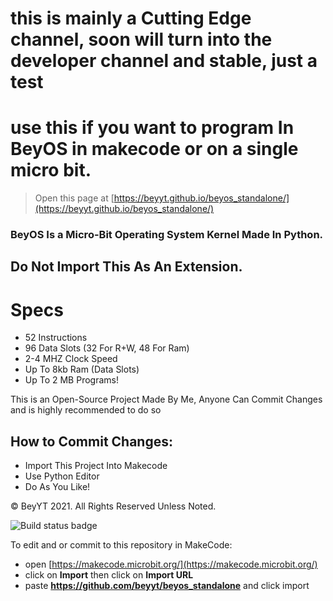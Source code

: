 # this is mainly a Cutting Edge channel, soon will turn into the developer channel and stable, just a test
# use this if you want to program In BeyOS in makecode or on a single micro bit. 
> Open this page at [https://beyyt.github.io/beyos_standalone/](https://beyyt.github.io/beyos_standalone/)

### BeyOS Is a Micro-Bit Operating System Kernel Made In Python.

## Do Not Import This As An Extension.

# Specs

- 52 Instructions
- 96 Data Slots (32 For R+W, 48 For Ram)
- 2-4 MHZ Clock Speed
- Up To 8kb Ram (Data Slots)
- Up To 2 MB Programs!

This is an Open-Source Project Made By Me, Anyone Can Commit Changes and is highly recommended to do so

## How to Commit Changes:

- Import This Project Into Makecode
- Use Python Editor
- Do As You Like!


© BeyYT 2021. All Rights Reserved Unless Noted.

![Build status badge](https://github.com/beyyt/beyos_standalone/workflows/MakeCode/badge.svg)

To edit and or commit to this repository in MakeCode:

* open [https://makecode.microbit.org/](https://makecode.microbit.org/)
* click on **Import** then click on **Import URL**
* paste **https://github.com/beyyt/beyos_standalone** and click import

